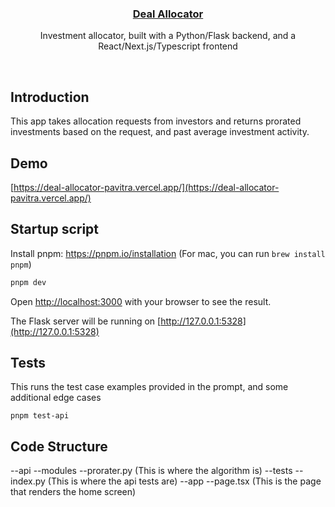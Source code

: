 <p align="center">
  <a href="[https://deal-allocator.vercel.app/](https://deal-allocator.vercel.app/)">
    <h3 align="center">Deal Allocator</h3>
  </a>
</p>

<p align="center">Investment allocator, built with a Python/Flask backend, and a React/Next.js/Typescript frontend</p>

<br/>

## Introduction

This app takes allocation requests from investors and returns prorated investments based on the request, and past average investment activity.


## Demo

[https://deal-allocator-pavitra.vercel.app/](https://deal-allocator-pavitra.vercel.app/)


## Startup script

Install pnpm:
https://pnpm.io/installation (For mac, you can run `brew install pnpm`)

```bash
pnpm dev
```

Open [http://localhost:3000](http://localhost:3000) with your browser to see the result.

The Flask server will be running on [http://127.0.0.1:5328](http://127.0.0.1:5328)

## Tests

This runs the test case examples provided in the prompt, and some additional edge cases
```
pnpm test-api
```

## Code Structure

--api
  --modules
    --prorater.py (This is where the algorithm is)
  --tests
    --index.py (This is where the api tests are)
--app
  --page.tsx (This is the page that renders the home screen)
